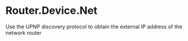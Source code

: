 # Router.Device.Net
Use the UPNP discovery protocol to obtain the external IP address of the network router
